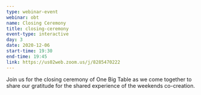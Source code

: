 ```yaml
---
type: webinar-event
webinar: obt
name: Closing Ceremony
title: closing-ceremony
event-type: interactive
day: 3
date: 2020-12-06
start-time: 19:30
end-time: 19:45
link: https://us02web.zoom.us/j/8285470222
---
```


Join us for the closing ceremony of One Big Table as we come together to share our gratitude for the shared experience of the weekends co-creation. 